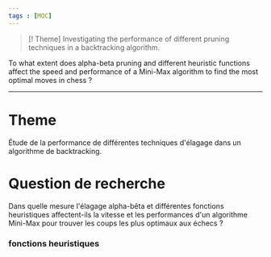 ```yaml
---
tags : [MOC]
---
```

> [! Theme]
> Investigating the performance of different pruning techniques in a backtracking algorithm.
  
To what extent does alpha-beta pruning and different heuristic functions affect the speed and performance of a Mini-Max algorithm to find the most optimal moves in chess ?

---
# Theme
Étude de la performance de différentes techniques d'élagage dans un algorithme de backtracking.


# Question de recherche
Dans quelle mesure l'élagage alpha-bêta et différentes fonctions heuristiques affectent-ils la vitesse et les performances d'un algorithme Mini-Max pour trouver les coups les plus optimaux aux échecs ?

### fonctions heuristiques

